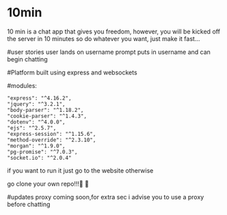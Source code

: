 # 10min

10 min is a chat app that gives you freedom,
however, you will be kicked off the server in 10 minutes 
so do whatever you want, just make it fast...

#user stories
user lands on username prompt puts in username and can begin chatting

#Platform
built using express and websockets

#modules:

    "express": "^4.16.2",
    "jquery": "^3.2.1",
    "body-parser": "^1.18.2",
    "cookie-parser": "^1.4.3",
    "dotenv": "^4.0.0",
    "ejs": "^2.5.7",
    "express-session": "^1.15.6",
    "method-override": "^2.3.10",
    "morgan": "^1.9.0",
    "pg-promise": "^7.0.3",
    "socket.io": "^2.0.4"

if you want to run it just go to the website otherwise

go clone your own repo!!!👺 👺

#updates
proxy coming soon,for extra sec i advise you to use a proxy before chatting
